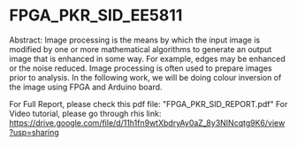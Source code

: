 # FPGA_PKR_SID_EE5811

Abstract:
Image processing is the means by which the input
image is modified by one or more mathematical
algorithms to generate an output image that is
enhanced in some way. For example, edges may be
enhanced or the noise reduced. Image processing is
often used to prepare images prior to analysis. In the
following work, we will be doing colour inversion
of the image using FPGA and Arduino board.


For Full Report, please check this pdf file: "FPGA_PKR_SID_REPORT.pdf"
For Video tutorial, please go through rhis link: https://drive.google.com/file/d/11h1fn9wtXbdryAy0aZ_8y3NINcqtg9K6/view?usp=sharing
